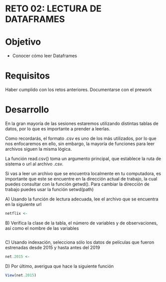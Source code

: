 # RETO 02: LECTURA DE DATAFRAMES

# Objetivo

- Conocer cómo leer Dataframes

# Requisitos

Haber cumplido con los retos anteriores. Documentarse con el prework 

# Desarrollo

En la gran mayoría de las sesiones estaremos utilizando distintas tablas de datos,
por lo que es importante a prender a leerlas.

Como recordarás, el formato .csv es uno de los más utilizados, por lo que nos 
enfocaremos en ello, sin embargo, la mayoría de funciones para leer archivos 
siguen la misma lógica.

La función read.csv() toma un argumento principal, que establece la ruta de sistema 
o url al archivo .csv.

Si vas a leer un archivo que se encuentra localmente en tu computadora, es importante
que este se encuentre en la dirección actual de trabajo, la cual puedes consultar 
con la función getwd(). Para cambiar la dirección de trabajo puedes usar la función 
setwd(path)

A) Usando la función de lectura adecuada, lee el archivo que se encuentra en la 
siguiente url
```R
netflix <- 
```

B) Verifica la clase de la tabla, el número de variables y de observaciones, así 
como el nombre de las variables
```R

```

C) Usando indexación, selecciona sólo los datos de películas que fueron estrenadas 
desde 2015 y hasta antes del 2019
```R
net.2015 <- 
```

D) Por último, averigua que hace la siguiente función
```R
View(net.2015)
```

